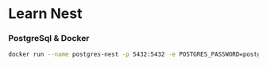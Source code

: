 # Learn Nest

### PostgreSql & Docker

```bash
docker run --name postgres-nest -p 5432:5432 -e POSTGRES_PASSWORD=postgres -d postgres
```
